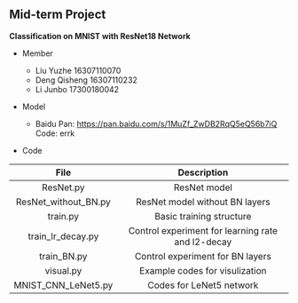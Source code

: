 ## Mid-term Project

**Classification on MNIST with ResNet18 Network**

- Member
  - Liu Yuzhe 16307110070
  - Deng Qisheng 16307110232
  - Li Junbo 17300180042

- Model
  - Baidu Pan: https://pan.baidu.com/s/1MuZf_ZwDB2RqQ5eQ56b7iQ Code: errk

- Code

| File | Description |
|:-:|:-:|
| ResNet.py | ResNet model |
| ResNet_without_BN.py | ResNet model without BN layers |
| train.py | Basic training structure |
| train_lr_decay.py | Control experiment for learning rate and l2-decay |
| train_BN.py | Control experiment for BN layers |
| visual.py | Example codes for visulization |
| MNIST_CNN_LeNet5.py | Codes for LeNet5 network |
